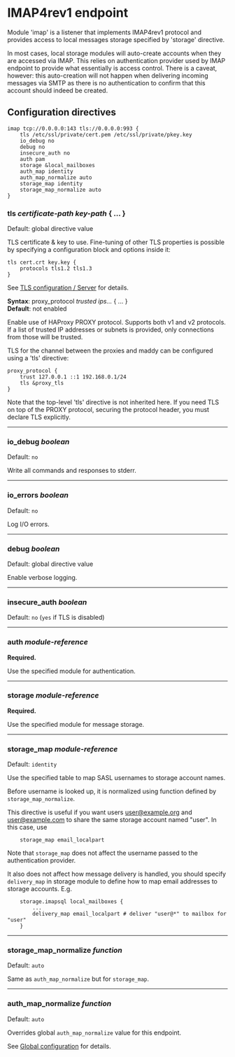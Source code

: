 # IMAP4rev1 endpoint

Module 'imap' is a listener that implements IMAP4rev1 protocol and provides
access to local messages storage specified by 'storage' directive.

In most cases, local storage modules will auto-create accounts when they are
accessed via IMAP. This relies on authentication provider used by IMAP endpoint
to provide what essentially is access control. There is a caveat, however: this
auto-creation will not happen when delivering incoming messages via SMTP as
there is no authentication to confirm that this account should indeed be
created.

## Configuration directives

```
imap tcp://0.0.0.0:143 tls://0.0.0.0:993 {
    tls /etc/ssl/private/cert.pem /etc/ssl/private/pkey.key
    io_debug no
    debug no
    insecure_auth no
    auth pam
    storage &local_mailboxes
    auth_map identity
    auth_map_normalize auto
    storage_map identity
    storage_map_normalize auto
}
```

### tls _certificate-path_ _key-path_ { ... }
Default: global directive value

TLS certificate & key to use. Fine-tuning of other TLS properties is possible
by specifying a configuration block and options inside it:

```
tls cert.crt key.key {
    protocols tls1.2 tls1.3
}
```

See [TLS configuration / Server](/reference/tls/#server-side) for details.

**Syntax**: proxy_protocol _trusted ips..._ { ... } <br>
**Default**: not enabled

Enable use of HAProxy PROXY protocol. Supports both v1 and v2 protocols.
If a list of trusted IP addresses or subnets is provided, only connections
from those will be trusted.

TLS for the channel between the proxies and maddy can be configured
using a 'tls' directive:
```
proxy_protocol {
    trust 127.0.0.1 ::1 192.168.0.1/24
    tls &proxy_tls
}
```
Note that the top-level 'tls' directive is not inherited here. If you
need TLS on top of the PROXY protocol, securing the protocol header,
you must declare TLS explicitly.

---

### io_debug _boolean_
Default: `no`

Write all commands and responses to stderr.

---

### io_errors _boolean_
Default: `no`

Log I/O errors.

---

### debug _boolean_
Default: global directive value

Enable verbose logging.

---

### insecure_auth _boolean_
Default: `no` (`yes` if TLS is disabled)

---

### auth _module-reference_
**Required.**

Use the specified module for authentication.

---

### storage _module-reference_
**Required.**

Use the specified module for message storage.

---

### storage_map _module-reference_
Default: `identity`

Use the specified table to map SASL usernames to storage account names.

Before username is looked up, it is normalized using function defined by
`storage_map_normalize`.

This directive is useful if you want users user@example.org and user@example.com
to share the same storage account named "user". In this case, use

```
    storage_map email_localpart
```

Note that `storage_map` does not affect the username passed to the
authentication provider.

It also does not affect how message delivery is handled, you should specify
`delivery_map` in storage module to define how to map email addresses
to storage accounts. E.g.

```
    storage.imapsql local_mailboxes {
        ...
        delivery_map email_localpart # deliver "user@*" to mailbox for "user"
    }
```

---

### storage_map_normalize _function_
Default: `auto`

Same as `auth_map_normalize` but for `storage_map`.

---

### auth_map_normalize _function_
Default: `auto`

Overrides global `auth_map_normalize` value for this endpoint.

See [Global configuration](/reference/global-config) for details.



